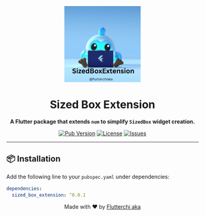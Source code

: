 <p align="center">
  <img src="SizedBoxExtension.png" alt="Sized Box Extension" width="200"/>
</p>

<h1 align="center">Sized Box Extension</h1>

<p align="center">
  <b>A Flutter package that extends <code>num</code> to simplify <code>SizedBox</code> widget creation.</b>
</p>

<p align="center">
  <a href="https://pub.dev/packages/sized_box_extension"><img src="https://img.shields.io/pub/v/sized_box_extension?color=blue&label=pub.dev" alt="Pub Version"></a>
  <a href="https://github.com/Hikmatullohprogramist/sized_box_extension"><img src="https://img.shields.io/badge/License-MIT-blue.svg" alt="License"></a>
  <a href="https://github.com/Hikmatullohprogramist/sized_box_extension/issues"><img src="https://img.shields.io/github/issues/Hikmatullohprogramist/sized_box_extension" alt="Issues"></a>
</p>

---

## 📦 Installation

Add the following line to your `pubspec.yaml` under dependencies:

```yaml
dependencies:
  sized_box_extension: ^0.0.1

``````
<p align="center">
  Made with ❤️ by <a href="https://github.com/Hikmatullohprogramist">Flutterchi aka</a>
</p>

